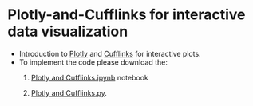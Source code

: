 # Plotly-and-Cufflinks for interactive data visualization
- Introduction to <a href="https://plotly.com/">Plotly</a> and <a href="https://github.com/santosjorge/cufflinks">Cufflinks</a> for interactive plots.
- To implement the code please download the: <br/>
   1. <a href="https://github.com/Kmohamedalie/Plotly-and-Cufflinks/blob/master/Plotly%20and%20Cufflinks.ipynb">Plotly and Cufflinks.ipynb</a> notebook <br/>
   
   2. <a href="https://github.com/Kmohamedalie/Plotly-and-Cufflinks/blob/master/Plotly%20and%20Cufflinks.py">Plotly and Cufflinks.py</a>.
